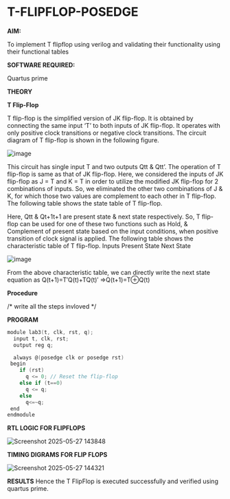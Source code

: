 # T-FLIPFLOP-POSEDGE

**AIM:**

To implement  T flipflop using verilog and validating their functionality using their functional tables

**SOFTWARE REQUIRED:**

Quartus prime

**THEORY**

**T Flip-Flop**

T flip-flop is the simplified version of JK flip-flop. It is obtained by connecting the same input ‘T’ to both inputs of JK flip-flop. It operates with only positive clock transitions or negative clock transitions. The circuit diagram of T flip-flop is shown in the following figure.

![image](https://github.com/naavaneetha/T-FLIPFLOP-POSEDGE/assets/154305477/458a68fe-2d08-4a9d-ac4f-7ae0480ce0bd)

 
This circuit has single input T and two outputs Qtt & Qtt’. The operation of T flip-flop is same as that of JK flip-flop. Here, we considered the inputs of JK flip-flop as J = T and K = T in order to utilize the modified JK flip-flop for 2 combinations of inputs. So, we eliminated the other two combinations of J & K, for which those two values are complement to each other in T flip-flop. The following table shows the state table of T flip-flop.

Here, Qtt & Qt+1t+1 are present state & next state respectively. So, T flip-flop can be used for one of these two functions such as Hold, & Complement of present state based on the input conditions, when positive transition of clock signal is applied. The following table shows the characteristic table of T flip-flop. Inputs Present State Next State

![image](https://github.com/naavaneetha/T-FLIPFLOP-POSEDGE/assets/154305477/cdd7fb32-539f-4b66-bb8d-f305a153c886)

 
From the above characteristic table, we can directly write the next state equation as Q(t+1)=T′Q(t)+TQ(t)′ ⇒Q(t+1)=T⊕Q(t)

**Procedure**

/* write all the steps invloved */

**PROGRAM**
~~~c
module lab3(t, clk, rst, q);
  input t, clk, rst;
  output reg q;

  always @(posedge clk or posedge rst) 
 begin
    if (rst)
      q <= 0; // Reset the flip-flop
    else if (t==0)
      q <= q; 
    else
      q<=~q;
 end
endmodule
~~~


**RTL LOGIC FOR FLIPFLOPS**

![Screenshot 2025-05-27 143848](https://github.com/user-attachments/assets/2afa6911-abeb-4932-9312-a89aec7cda77)


**TIMING DIGRAMS FOR FLIP FLOPS**

![Screenshot 2025-05-27 144321](https://github.com/user-attachments/assets/aa5268a8-bac8-4144-8345-d335f0ec059f)

**RESULTS**
Hence the T FlipFlop is executed successfully and verified using quartus prime.
